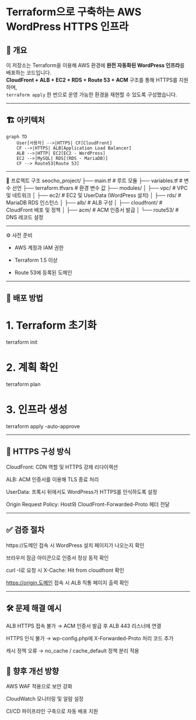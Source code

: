 # Terraform으로 구축하는 AWS WordPress HTTPS 인프라

## 📌 개요
이 저장소는 Terraform을 이용해 AWS 환경에 **완전 자동화된 WordPress 인프라**를 배포하는 코드입니다.  
**CloudFront + ALB + EC2 + RDS + Route 53 + ACM** 구조를 통해 HTTPS를 지원하며,  
`terraform apply` 한 번으로 운영 가능한 환경을 재현할 수 있도록 구성했습니다.

---

## 🏗 아키텍처
```mermaid
graph TD
    User[사용자] -->|HTTPS| CF[CloudFront]
    CF -->|HTTPS| ALB[Application Load Balancer]
    ALB -->|HTTP| EC2[EC2 - WordPress]
    EC2 -->|MySQL| RDS[(RDS - MariaDB)]
    CF --> Route53[Route 53]
```

---

📂 프로젝트 구조
seocho_project/
├── main.tf                 # 루트 모듈
├── variables.tf            # 변수 선언
├── terraform.tfvars        # 환경 변수 값
├── modules/
│   ├── vpc/                 # VPC 및 네트워크
│   ├── ec2/                 # EC2 및 UserData (WordPress 설치)
│   ├── rds/                 # MariaDB RDS 인스턴스
│   ├── alb/                 # ALB 구성
│   ├── cloudfront/          # CloudFront 배포 및 정책
│   ├── acm/                 # ACM 인증서 발급
│   └── route53/             # DNS 레코드 설정


---

⚙ 사전 준비
- AWS 계정과 IAM 권한

- Terraform 1.5 이상

- Route 53에 등록된 도메인

---

## 🚀 배포 방법

# 1. Terraform 초기화
terraform init

# 2. 계획 확인
terraform plan

# 3. 인프라 생성
terraform apply -auto-approve

---

## 🔐 HTTPS 구성 방식
CloudFront: CDN 역할 및 HTTPS 강제 리다이렉션

ALB: ACM 인증서를 이용해 TLS 종료 처리

UserData: 프록시 뒤에서도 WordPress가 HTTPS를 인식하도록 설정

Origin Request Policy: Host와 CloudFront-Forwarded-Proto 헤더 전달

---

## ✅ 검증 절차
https://도메인 접속 시 WordPress 설치 페이지가 나오는지 확인

브라우저 잠금 아이콘으로 인증서 정상 동작 확인

curl -I로 요청 시 X-Cache: Hit from cloudfront 확인

https://origin.도메인 접속 시 ALB 직통 페이지 출력 확인

---

## 🛠 문제 해결 예시
ALB HTTPS 접속 불가 → ACM 인증서 발급 후 ALB 443 리스너에 연결

HTTPS 인식 불가 → wp-config.php에 X-Forwarded-Proto 처리 코드 추가

캐시 정책 오류 → no_cache / cache_default 정책 분리 적용

## 📌 향후 개선 방향
AWS WAF 적용으로 보안 강화

CloudWatch 모니터링 및 알람 설정

CI/CD 파이프라인 구축으로 자동 배포 지원


